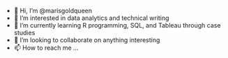 - 👋 Hi, I’m @marisgoldqueen
- 👀 I’m interested in data analytics and technical writing  
- 🌱 I’m currently learning R programming, SQL, and Tableau through case studies 
- 💞️ I’m looking to collaborate on anything interesting 
- 📫 How to reach me ...

<!---
marisgoldqueen/marisgoldqueen is a ✨ special ✨ repository because its `README.md` (this file) appears on your GitHub profile.
You can click the Preview link to take a look at your changes.
--->
